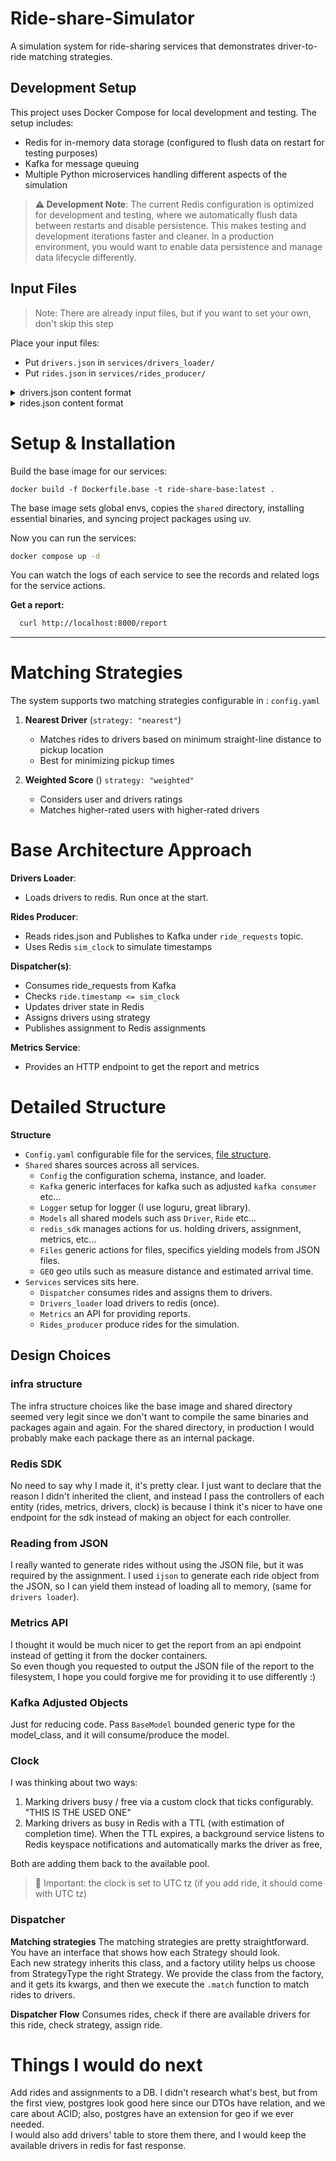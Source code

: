 # Ride-share-Simulator

A simulation system for ride-sharing services that demonstrates driver-to-ride matching strategies.

## Development Setup

This project uses Docker Compose for local development and testing. The setup includes:

- Redis for in-memory data storage (configured to flush data on restart for testing purposes)
- Kafka for message queuing
- Multiple Python microservices handling different aspects of the simulation

> **⚠️ Development Note**:
> The current Redis configuration is optimized for development and testing, where we automatically flush data between
> restarts and disable persistence. This makes testing and development iterations faster and cleaner. In a production
> environment, you would want to enable data persistence and manage data lifecycle differently.

## Input Files

> Note: There are already input files, but if you want to set your own, don't skip this step

Place your input files:

- Put `drivers.json` in `services/drivers_loader/`
- Put `rides.json` in `services/rides_producer/`

<details>
  <summary>drivers.json content format</summary>

```json
{
  "drivers": [
    {
      "id": "1",
      "name": "Alice",
      "vehicle_type": "private",
      "location": {
        "lat": 32.0853,
        "lon": 34.7818
      },
      "rating": 4.9
    },
    {
      ...
    }
  ]
}
```

</details>

<details>
  <summary>rides.json content format</summary>

```json
{
  "rides": [
    {
      "id": "1",
      "pickup": {
        "lat": 32.0830,
        "lon": 34.7805
      },
      "dropoff": {
        "lat": 37.1000,
        "lon": 36.7900
      },
      "vehicle_type": "private",
      "timestamp": "2025-09-03T15:00:00",
      "user_rating": 5
    },
    {
      ...
    }
  ]
}
```

</details>

# Setup & Installation

Build the base image for our services:

````shell
docker build -f Dockerfile.base -t ride-share-base:latest .
````

The base image sets global envs, copies the `shared` directory, installing essential binaries, and syncing project
packages using uv.

Now you can run the services:

```bash
docker compose up -d
```

You can watch the logs of each service to see the records and related logs for the service actions.

**Get a report:**

```bash
  curl http://localhost:8000/report
```

----

# Matching Strategies

The system supports two matching strategies configurable in : `config.yaml`

1. **Nearest Driver** (`strategy: "nearest"`)
    - Matches rides to drivers based on minimum straight-line distance to pickup location
    - Best for minimizing pickup times

2. **Weighted Score** () `strategy: "weighted"`
    - Considers user and drivers ratings
    - Matches higher-rated users with higher-rated drivers

# Base Architecture Approach

**Drivers Loader**:

- Loads drivers to redis. Run once at the start.

**Rides Producer**:

- Reads rides.json and Publishes to Kafka under `ride_requests` topic.
- Uses Redis `sim_clock` to simulate timestamps

**Dispatcher(s)**:

- Consumes ride_requests from Kafka
- Checks `ride.timestamp <= sim_clock`
- Updates driver state in Redis
- Assigns drivers using strategy
- Publishes assignment to Redis assignments

**Metrics Service**:

- Provides an HTTP endpoint to get the report and metrics

# Detailed Structure

**Structure**

- `Config.yaml` configurable file for the services, [file structure](shared/config/config.py).
- `Shared` shares sources across all services.
    - `Config` the configuration schema, instance, and loader.
    - `Kafka` generic interfaces for kafka such as adjusted `kafka consumer` etc...
    - `Logger` setup for logger (I use loguru, great library).
    - `Models` all shared models such ass `Driver`, `Ride` etc...
    - `redis_sdk` manages actions for us. holding drivers, assignment, metrics, etc...
    - `Files` generic actions for files, specifics yielding models from JSON files.
    - `GEO` geo utils such as measure distance and estimated arrival time.
- `Services` services sits here.
    - `Dispatcher` consumes rides and assigns them to drivers.
    - `Drivers_loader` load drivers to redis (once).
    - `Metrics` an API for providing reports.
    - `Rides_producer` produce rides for the simulation.

## Design Choices

### infra structure

The infra structure choices like the base image and shared directory seemed very legit since we don't want to compile
the same binaries and packages again and again. For the shared directory, in production I would probably make each
package there as an internal package.

### Redis SDK

No need to say why I made it, it's pretty clear. I just want to declare that the reason I didn't inherited the client,
and instead I pass the controllers of each entity (rides, metrics, drivers, clock) is because I think it's nicer to have
one endpoint for the sdk instead of making an object for each controller.

### Reading from JSON

I really wanted to generate rides without using the JSON file, but it was required by the assignment.
I used `ijson` to generate each ride object from the JSON, so I can yield them instead of loading all to memory, (same
for `drivers loader`).

### Metrics API

I thought it would be much nicer to get the report from an api endpoint instead of getting it from the docker
containers.  
So even though you requested to output the JSON file of the report to the filesystem, I hope you could forgive me for
providing it to use differently :)

### Kafka Adjusted Objects

Just for reducing code. Pass `BaseModel` bounded generic type for the model_class, and it will consume/produce the
model.

### Clock

I was thinking about two ways:

1. Marking drivers busy / free via a custom clock that ticks configurably. "THIS IS THE USED ONE"
2. Marking drivers as busy in Redis with a TTL (with estimation of completion time). When the TTL expires, a background
   service listens to Redis keyspace notifications and automatically marks the driver as free,

Both are adding them back to the available pool.

> 🔴 Important: the clock is set to UTC tz (if you add ride, it should come with UTC tz)

### Dispatcher

**Matching strategies**
The matching strategies are pretty straightforward. You have an interface that shows how each Strategy should look.  
Each new strategy inherits this class, and a factory utility helps us choose from StrategyType the right Strategy.
We provide the class from the factory, and it gets its kwargs, and then we execute the `.match` function to match rides
to drivers.

**Dispatcher Flow**
Consumes rides, check if there are available drivers for this ride, check strategy, assign ride.

# Things I would do next

Add rides and assignments to a DB. I didn't research what's best, but from the first view, postgres look good here
since our DTOs have relation, and we care about ACID; also, postgres have an extension for geo if we ever needed.  
I would also add drivers' table to store them there, and I would keep the available drivers in redis for fast response.
